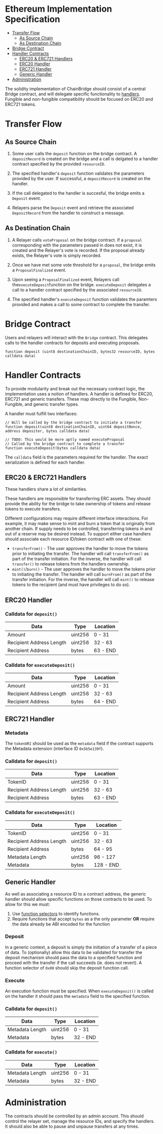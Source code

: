 # Ethereum Implementation Specification

- [Transfer Flow](#transfer-flow)
  * [As Source Chain](#as-source-chain)
  * [As Destination Chain](#as-destination-chain)
- [Bridge Contract](#bridge-contract)
- [Handler Contracts](#handler-contracts)
  * [ERC20 & ERC721 Handlers](#erc20--erc721-handlers)
  * [ERC20 Handler](#erc20-handler)
  * [ERC721 Handler](#erc721-handler)
  * [Generic Handler](#generic-handler)
- [Administration](#administration)

The solidity implementation of ChainBridge should consist of a central Bridge contract, and will delegate specific functionality to [handlers](#handler-contracts). Fungible and non-fungible compatibility should be focused on ERC20 and ERC721 tokens.

# Transfer Flow 

## As Source Chain
1.  Some user calls the `deposit` function on the bridge contract. A `depositRecord` is created on the bridge and a call is delgated to a handler contract specified by the provided `resourceID`.

2. The specified handler's `deposit` function validates the parameters provided by the user. If successful, a `depositRecord` is created on the handler. 
    
3. If the call delegated to the handler is succesful, the bridge emits a `Deposit` event.

4. Relayers parse the `Deposit` event and retrieve the associated `DepositRecord` from the handler to construct a message.


## As Destination Chain
1. A Relayer calls `voteProposal` on the bridge contract. If a `proposal` corresponding with the parameters passed in does not exist, it is created and the Relayer's vote is recorded. If the proposal already exists, the Relayer's vote is simply recorded.

3. Once we have met some vote threshold for a `proposal`, the bridge emits a `ProposalFinalized` event.

4. Upon seeing a `ProposalFinalized` event, Relayers call the`executeDeposit`function on the bridge. `executeDeposit` delegates a call to a handler contract specified by the associated `resourceID`.

5. The specified handler's `executeDeposit` function validates the paramters provided and makes a call to some contract to complete the transfer.


# Bridge Contract

Users and relayers will interact with the `Bridge` contract. This delegates calls to the handler contracts for deposits and executing proposals. 

```
function deposit (uint8 destinationChainID, bytes32 resourceID, bytes calldata data)
```

# Handler Contracts

To provide modularity and break out the necessary contract logic, the implementation uses a notion of handlers. A handler is defined for ERC20, ERC721 and generic transfers. These map directly to the Fungible, Non-Fungible, and generic transfer types.

A handler must fulfill two interfaces:
```
// Will be called by the bridge contract to initiate a transfer
function deposit(uint8 destinationChainID, uint64 depositNonce, address depositer, bytes calldata data)
```

```
// TODO: This would be more aptly named executeProposal
// Called by the bridge contract to complete a transfer
function executeDeposit(bytes calldata data)
```

The `calldata` field is the parameters required for the handler. The exact serialization is defined for each handler.

## ERC20 & ERC721 Handlers

These handlers share a lot of similarities.

These handlers are responsible for transferring ERC assets. They should provide the ability for the bridge to take ownership of tokens and release tokens to execute transfers. 

Different configurations may require different interface interactions. For example, it may make sense to mint and burn a token that is originally from another chain. If supply needs to be controlled, transferring tokens in and out of a reserve may be desired instead. To support either case handlers should associate each resource ID/token contract with one of these:

- `transferFrom()` - The user approves the handler to move the tokens prior to initiating the transfer. The handler will call `transferFrom()` as part of the transfer initiation. For the inverse, the handler will call `transfer()` to release tokens from the handlers ownership.
- `mint()`/`burn()` - The user approves the handler to move the tokens prior to initiating the transfer. The handler will call `burnFrom()` as part of the transfer initiation. For the inverse, the handler will call `mint()` to release tokens to the recipient (and must have privileges to do so).


## ERC20 Handler

### Calldata for `deposit()`
| Data | Type | Location |
| - | - | - |
| Amount | uint256 | 0 - 31 |
| Recipient Address Length | uint256 | 32 - 63 |
| Recipient Address | bytes | 63 - END |


### Calldata for `executeDeposit()`
| Data | Type | Location |
| - | - | - |
| Amount | uint256 | 0 - 31 |
| Recipient Address Length | uint256 | 32 - 63 |
| Recipient Address | bytes | 64 - END |

## ERC721 Handler

### Metadata

The `tokenURI` should be used as the `metadata` field if the contract supports the Metadata extension (interface ID `0x5b5e139f`).


### Calldata for `deposit()`
| Data | Type | Location |
| - | - | - |
| TokenID | uint256 | 0 - 31 |
| Recipient Address Length | uint256 | 32 - 63 |
| Recipient Address | bytes | 63 - END |

### Calldata for `executeDeposit()`
| Data | Type | Location |
| - | - | - |
| TokenID | uint256 | 0 - 31 |
| Recipient Address Length | uint256 | 32 - 63 |
| Recipient Address | bytes | 64 - 95 |
| Metadata Length | uint256 | 96 - 127 | 
| Metadata | bytes | 128 - END |


## Generic Handler 

As well as associating a resource ID to a contract address, the generic handler should allow specific functions on those contracts to be used. To allow for this we must:

1. Use [function selectors](https://solidity.readthedocs.io/en/v0.6.4/abi-spec.html#function-selector) to identify functions.
2. Require functions that accept `bytes` as a the only parameter **OR** require the data already be ABI encoded for the function

### Deposit

In a generic context, a deposit is simply the initiation of a transfer of a piece of data. To (optionally) allow this data to be validated for transfer the deposit mechanism should pass the data to a specified function and proceed with the transfer if the call succeeds (ie. does not revert). A function selector of `0x00` should skip the deposit function call.

### Execute

An execution function must be specified. When `executeDeposit()` is called on the handler it should pass the `metadata` field to the specified function.


### Calldata for `deposit()`
| Data | Type | Location |
| - | - | - |
| Metadata Length | uint256 | 0 - 31 |
| Metadata | bytes | 32 - END |

### Calldata for `execute()`
| Data | Type | Location |
| - | - | - |
| Metadata Length | uint256 | 0 - 31 |
| Metadata | bytes | 32 - END |

# Administration

The contracts should be controlled by an admin account. This should control the relayer set, manage the resource IDs, and specify the handlers. It should also be able to pause and unpause transfers at any times.
